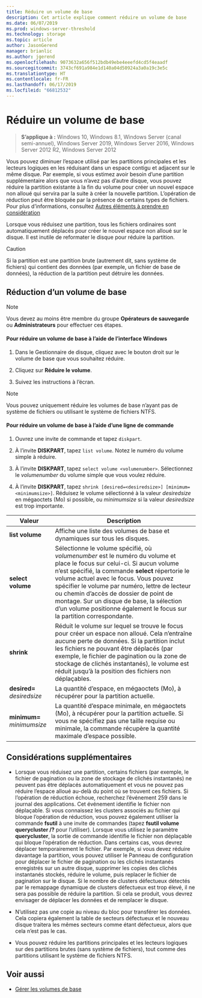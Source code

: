 ```yaml
---
title: Réduire un volume de base
description: Cet article explique comment réduire un volume de base
ms.date: 06/07/2019
ms.prod: windows-server-threshold
ms.technology: storage
ms.topic: article
author: JasonGerend
manager: brianlic
ms.author: jgerend
ms.openlocfilehash: 9073632a656f512bdb49ebe4eeefd4cd5f4eaadf
ms.sourcegitcommit: 3743cf691a984e1d140a04d50924a3a0a19c3e5c
ms.translationtype: HT
ms.contentlocale: fr-FR
ms.lasthandoff: 06/17/2019
ms.locfileid: "66812532"
---
```

# <a name="shrink-a-basic-volume"></a>Réduire un volume de base

> **S’applique à :** Windows 10, Windows 8.1, Windows Server (canal semi-annuel), Windows Server 2019, Windows Server 2016, Windows Server 2012 R2, Windows Server 2012

Vous pouvez diminuer l’espace utilisé par les partitions principales et les lecteurs logiques en les réduisant dans un espace contigu et adjacent sur le même disque. Par exemple, si vous estimez avoir besoin d’une partition supplémentaire alors que vous n’avez pas d’autre disque, vous pouvez réduire la partition existante à la fin du volume pour créer un nouvel espace non alloué qui servira par la suite à créer la nouvelle partition. L’opération de réduction peut être bloquée par la présence de certains types de fichiers. Pour plus d’informations, consultez [Autres éléments à prendre en considération](#additional-considerations) 

Lorsque vous réduisez une partition, tous les fichiers ordinaires sont automatiquement déplacés pour créer le nouvel espace non alloué sur le disque. Il est inutile de reformater le disque pour réduire la partition.

> [!CAUTION]
> Si la partition est une partition brute (autrement dit, sans système de fichiers) qui contient des données (par exemple, un fichier de base de données), la réduction de la partition peut détruire les données.

## <a name="shrinking-a-basic-volume"></a>Réduction d’un volume de base

> [!NOTE]
> Vous devez au moins être membre du groupe **Opérateurs de sauvegarde** ou **Administrateurs** pour effectuer ces étapes.

#### <a name="to-shrink-a-basic-volume-using-the-windows-interface"></a>Pour réduire un volume de base à l’aide de l’interface Windows

1.  Dans le Gestionnaire de disque, cliquez avec le bouton droit sur le volume de base que vous souhaitez réduire.

2.  Cliquez sur **Réduire le volume**.

3.  Suivez les instructions à l’écran.


> [!NOTE]
> Vous pouvez uniquement réduire les volumes de base n’ayant pas de système de fichiers ou utilisant le système de fichiers NTFS.

#### <a name="to-shrink-a-basic-volume-using-a-command-line"></a>Pour réduire un volume de base à l’aide d’une ligne de commande

1.  Ouvrez une invite de commande et tapez `diskpart`.

2.  À l’invite **DISKPART**, tapez `list volume`. Notez le numéro du volume simple à réduire.

3.  À l’invite **DISKPART**, tapez `select volume <volumenumber>`. Sélectionnez le *volumenumber* du volume simple que vous voulez réduire.

4.  À l’invite **DISKPART**, tapez `shrink [desired=<desiredsize>] [minimum=<minimumsize>]`. Réduisez le volume sélectionné à la valeur *desiredsize* en mégaoctets (Mo) si possible, ou *minimumsize* si la valeur *desiredsize* est trop importante.

| Valeur             | Description |
| ---               | ----------- |
| **list volume** | Affiche une liste des volumes de base et dynamiques sur tous les disques. |
| **select volume** | Sélectionne le volume spécifié, où <em>volumenumber</em> est le numéro du volume et place le focus sur celui-ci. Si aucun volume n’est spécifié, la commande **select** répertorie le volume actuel avec le focus. Vous pouvez spécifier le volume par numéro, lettre de lecteur ou chemin d’accès de dossier de point de montage. Sur un disque de base, la sélection d’un volume positionne également le focus sur la partition correspondante. |
| **shrink** | Réduit le volume sur lequel se trouve le focus pour créer un espace non alloué. Cela n’entraîne aucune perte de données. Si la partition inclut les fichiers ne pouvant être déplacés (par exemple, le fichier de pagination ou la zone de stockage de clichés instantanés), le volume est réduit jusqu’à la position des fichiers non déplaçables. |
| **desired=** <em>desiredsize</em> | La quantité d’espace, en mégaoctets (Mo), à récupérer pour la partition actuelle. |
| **minimum=** <em>minimumsize</em> | La quantité d’espace minimale, en mégaoctets (Mo), à récupérer pour la partition actuelle. Si vous ne spécifiez pas une taille requise ou minimale, la commande récupère la quantité maximale d’espace possible. |

## <a name="additional-considerations"></a>Considérations supplémentaires

-   Lorsque vous réduisez une partition, certains fichiers (par exemple, le fichier de pagination ou la zone de stockage de clichés instantanés) ne peuvent pas être déplacés automatiquement et vous ne pouvez pas réduire l’espace alloué au-delà du point où se trouvent ces fichiers. Si l’opération de réduction échoue, recherchez l’événement 259 dans le journal des applications. Cet événement identifie le fichier non déplaçable. Si vous connaissez les clusters associés au fichier qui bloque l’opération de réduction, vous pouvez également utiliser la commande **fsutil** à une invite de commandes (tapez **fsutil volume querycluster /?** pour l’utiliser). Lorsque vous utilisez le paramètre **querycluster**, la sortie de commande identifie le fichier non déplaçable qui bloque l’opération de réduction.
Dans certains cas, vous devrez déplacer temporairement le fichier. Par exemple, si vous devez réduire davantage la partition, vous pouvez utiliser le Panneau de configuration pour déplacer le fichier de pagination ou les clichés instantanés enregistrés sur un autre disque, supprimer les copies des clichés instantanés stockés, réduire le volume, puis replacer le fichier de pagination sur le disque. Si le nombre de clusters défectueux détectés par le remappage dynamique de clusters défectueux est trop élevé, il ne sera pas possible de réduire la partition. Si cela se produit, vous devrez envisager de déplacer les données et de remplacer le disque.

-  N’utilisez pas une copie au niveau du bloc pour transférer les données. Cela copiera également la table de secteurs défectueux et le nouveau disque traitera les mêmes secteurs comme étant défectueux, alors que cela n’est pas le cas.

-   Vous pouvez réduire les partitions principales et les lecteurs logiques sur des partitions brutes (sans système de fichiers), tout comme des partitions utilisant le système de fichiers NTFS.

## <a name="see-also"></a>Voir aussi

-   [Gérer les volumes de base](manage-basic-volumes.md)